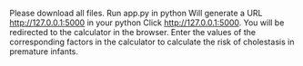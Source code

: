 Please download all files.
Run app.py in python
Will generate a URL http://127.0.0.1:5000 in your python
Click http://127.0.0.1:5000. You will be redirected to the calculator in the browser.
Enter the values ​​of the corresponding factors in the calculator to calculate the risk of cholestasis in premature infants.
